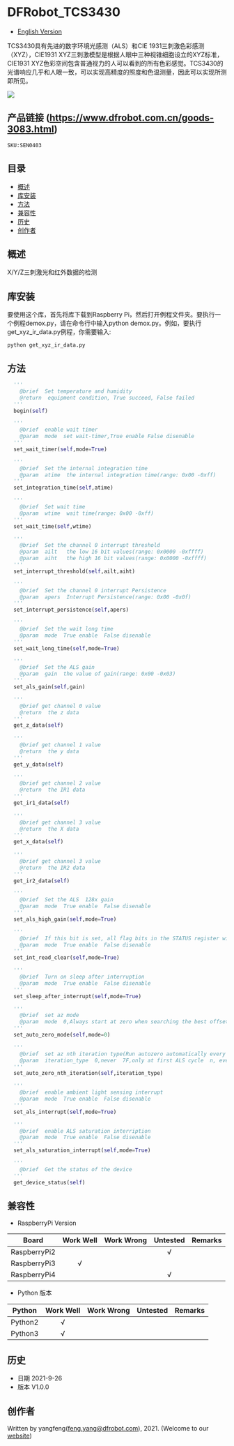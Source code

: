 # DFRobot_TCS3430
- [English Version](./README.md)

TCS3430具有先进的数字环境光感测（ALS）和CIE 1931三刺激色彩感测（XYZ），CIE1931 XYZ三刺激模型是根据人眼中三种视锥细胞设立的XYZ标准，CIE1931 XYZ色彩空间包含普通视力的人可以看到的所有色彩感觉。TCS3430的光谱响应几乎和人眼一致，可以实现高精度的照度和色温测量，因此可以实现所测即所见。

![](../../resources/images/SEN0403.png)


## 产品链接 (https://www.dfrobot.com.cn/goods-3083.html)

    SKU:SEN0403

## 目录

* [概述](#概述)
* [库安装](#库安装)
* [方法](#方法)
* [兼容性](#兼容性y)
* [历史](#历史)
* [创作者](#创作者)

## 概述

X/Y/Z三刺激光和红外数据的检测

## 库安装

要使用这个库，首先将库下载到Raspberry Pi，然后打开例程文件夹。要执行一个例程demox.py，请在命令行中输入python demox.py。例如，要执行get_xyz_ir_data.py例程，你需要输入:
```
python get_xyz_ir_data.py
```
## 方法

```Python
  ''' 
    @brief  Set temperature and humidity
    @return  equipment condition, True succeed, False failed 
  '''
  begin(self)

  ''' 
    @brief  enable wait timer 
    @param  mode  set wait-timer,True enable False disenable
  '''
  set_wait_timer(self,mode=True)

  ''' 
    @brief  Set the internal integration time
    @param  atime  the internal integration time(range: 0x00 -0xff)
  '''
  set_integration_time(self,atime)

  ''' 
    @brief  Set wait time 
    @param  wtime  wait time(range: 0x00 -0xff)
  '''
  set_wait_time(self,wtime)

  ''' 
    @brief  Set the channel 0 interrupt threshold
    @param  ailt   the low 16 bit values(range: 0x0000 -0xffff)
    @param  aiht   the high 16 bit values(range: 0x0000 -0xffff)
  '''
  set_interrupt_threshold(self,ailt,aiht)

  ''' 
    @brief  Set the channel 0 interrupt Persistence
    @param  apers  Interrupt Persistence(range: 0x00 -0x0f)
  '''
  set_interrupt_persistence(self,apers)

  ''' 
    @brief  Set the wait long time
    @param  mode  True enable  False disenable
  '''
  set_wait_long_time(self,mode=True)

  ''' 
    @brief  Set the ALS gain 
    @param  gain  the value of gain(range: 0x00 -0x03)
  '''
  set_als_gain(self,gain)

  ''' 
    @brief get channel 0 value
    @return  the z data
  '''
  get_z_data(self)
        
  ''' 
    @brief get channel 1 value
    @return  the y data
  '''
  get_y_data(self)

  ''' 
    @brief get channel 2 value
    @return  the IR1 data
  '''
  get_ir1_data(self)
    
  ''' 
    @brief get channel 3 value
    @return  the X data
  '''
  get_x_data(self)
        
  ''' 
    @brief get channel 3 value
    @return  the IR2 data
  '''
  get_ir2_data(self)

  ''' 
    @brief  Set the ALS  128x gain 
    @param  mode  True enable  False disenable
  '''
  set_als_high_gain(self,mode=True)

  '''
    @brief  If this bit is set, all flag bits in the STATUS register will be reset whenever the STATUS register is read over I2C. 
    @param  mode  True enable  False disenable
  '''
  set_int_read_clear(self,mode=True)

  '''
    @brief  Turn on sleep after interruption
    @param  mode  True enable  False disenable
  '''
  set_sleep_after_interrupt(self,mode=True)

  '''
    @brief  set az mode
    @param  mode  0,Always start at zero when searching the best offset value  1,Always start at the previous (offset_c) with the auto-zero mechanism
  '''
  set_auto_zero_mode(self,mode=0)

  ''' 
    @brief  set az nth iteration type(Run autozero automatically every nth ALS iteration)
    @param  iteration_type  0,never  7F,only at first ALS cycle  n, every nth time
  '''
  set_auto_zero_nth_iteration(self,iteration_type)

  '''
    @brief  enable ambient light sensing interrupt
    @param  mode  True enable  False disenable
  '''
  set_als_interrupt(self,mode=True)

  '''
    @brief  enable ALS saturation interription
    @param  mode  True enable  False disenable
  '''
  set_als_saturation_interrupt(self,mode=True)

  '''
    @brief  Get the status of the device
  '''
  get_device_status(self)
```

## 兼容性

* RaspberryPi Version

| Board        | Work Well | Work Wrong | Untested | Remarks |
| ------------ | :-------: | :--------: | :------: | ------- |
| RaspberryPi2 |           |            |    √     |         |
| RaspberryPi3 |     √     |            |          |         |
| RaspberryPi4 |           |            |    √     |         |

* Python 版本

| Python  | Work Well | Work Wrong | Untested | Remarks |
| ------- | :-------: | :--------: | :------: | ------- |
| Python2 |     √     |            |          |         |
| Python3 |     √     |            |          |         |


## 历史

- 日期 2021-9-26
- 版本 V1.0.0


## 创作者

Written by yangfeng(feng.yang@dfrobot.com), 2021. (Welcome to our [website](https://www.dfrobot.com/))

